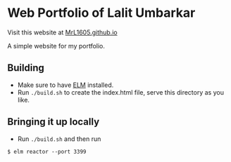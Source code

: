 
# Web Portfolio of Lalit Umbarkar

Visit this website at [MrL1605.github.io](https://MrL1605.github.io)

A simple website for my portfolio.

## Building

 - Make sure to have [ELM](https://guide.elm-lang.org/install/) installed.
 - Run `./build.sh` to create the index.html file, serve this directory as you like.

## Bringing it up locally

 - Run `./build.sh` and then run 
```shell script
$ elm reactor --port 3399
```
